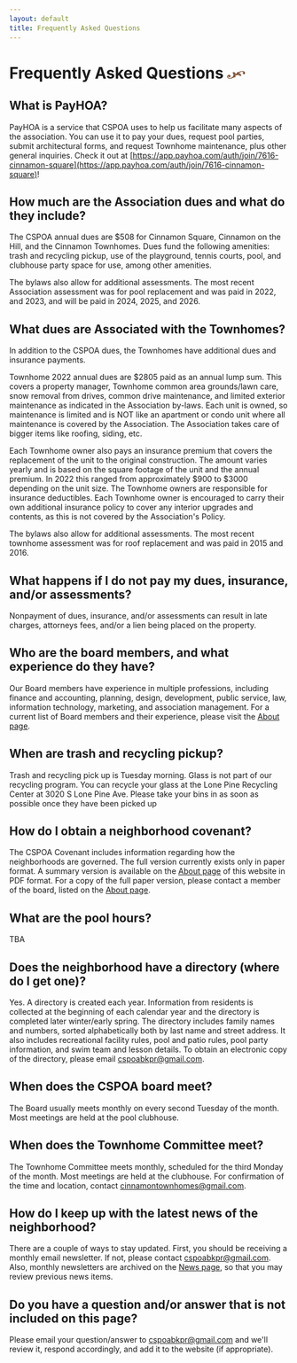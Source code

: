 ```yaml
---
layout: default
title: Frequently Asked Questions
---
```


# Frequently Asked Questions <img width="33" height="14" src="/images/title-flourish.png"/>

## What is PayHOA?
PayHOA is a service that CSPOA uses to help us facilitate many aspects of the association.  You can use it to pay your dues, request pool parties, submit architectural forms, and request Townhome maintenance, plus other general inquiries.  Check it out at [https://app.payhoa.com/auth/join/7616-cinnamon-square](https://app.payhoa.com/auth/join/7616-cinnamon-square)!

## How much are the Association dues and what do they include?
The CSPOA annual dues are $508 for Cinnamon Square, Cinnamon on the Hill, and the Cinnamon Townhomes. Dues fund the following amenities: trash and recycling pickup, use of the playground, tennis courts, pool, and clubhouse party space for use, among other amenities.

The bylaws also allow for additional assessments. The most recent Association assessment was for pool replacement and was paid in 2022, and 2023, and will be paid in 2024, 2025, and 2026.

## What dues are Associated with the Townhomes?
In addition to the CSPOA dues, the Townhomes have additional dues and insurance payments.

Townhome 2022 annual dues are $2805 paid as an annual lump sum. This covers a property manager, Townhome common area grounds/lawn care, snow removal from drives, common drive maintenance, and limited exterior maintenance as indicated in the Association by-laws. Each unit is owned, so maintenance is limited and is NOT like an apartment or condo unit where all maintenance is covered by the Association. The Association takes care of bigger items like roofing, siding, etc.

Each Townhome owner also pays an insurance premium that covers the replacement of the unit to the original construction. The amount varies yearly and is based on the square footage of the unit and the annual premium. In 2022 this ranged from approximately $900 to $3000 depending on the unit size. The Townhome owners are responsible for insurance deductibles. Each Townhome owner is encouraged to carry their own additional insurance policy to cover any interior upgrades and contents, as this is not covered by the Association's Policy.

The bylaws also allow for additional assessments. The most recent townhome assessment was for roof replacement and was paid in 2015 and 2016.

## What happens if I do not pay my dues, insurance, and/or assessments?
Nonpayment of dues, insurance, and/or assessments can result in late charges, attorneys fees, and/or a lien being placed on the property.

## Who are the board members, and what experience do they have?
Our Board members have experience in multiple professions, including finance and accounting, planning, design, development, public service, law, information technology, marketing, and association management. For a current list of Board members and their experience, please visit the <a href="/about" title="About CSPOA">About page</a>.

## When are trash and recycling pickup?
Trash and recycling pick up is Tuesday morning. Glass is not part of our recycling program. You can recycle your glass at the Lone Pine Recycling Center at 3020 S Lone Pine Ave. Please take your bins in as soon as possible once they have been picked up

## How do I obtain a neighborhood covenant?
The CSPOA Covenant includes information regarding how the neighborhoods are governed.  The full version currently exists only in paper format. A summary version is available on the <a href="about.asp#covenant">About page</a> of this website in PDF format. For a copy of the full paper version, please contact a member of the board, listed on the <a href="about.asp#theboard">About page</a>.

## What are the pool hours?
TBA

## Does the neighborhood have a directory (where do I get one)?
Yes. A directory is created each year. Information from residents is collected at the beginning of each calendar year and the directory is completed later winter/early spring. The directory includes family names and numbers, sorted alphabetically both by last name and street address. It also includes recreational facility rules, pool and patio rules, pool party information, and swim team and lesson details. To obtain an electronic copy of the directory, please email <a href="mailto:cspoabkpr@gmail.com">cspoabkpr@gmail.com</a>.

## When does the CSPOA board meet?
The Board usually meets monthly on every second Tuesday of the month. Most meetings are held at the pool clubhouse.

## When does the Townhome Committee meet?
The Townhome Committee meets monthly, scheduled for the third Monday of the month. Most meetings are held at the clubhouse. For confirmation of the time and location, contact <a href="mailto:cinnamontownhomes@gmail.com">cinnamontownhomes@gmail.com</a>.

## How do I keep up with the latest news of the neighborhood?
There are a couple of ways to stay updated. First, you should be receiving a monthly email newsletter. If not, please contact <a href="mailto:cspoabkpr@gmail.com" >cspoabkpr@gmail.com</a>. Also, monthly newsletters are archived on the <a href="news.asp">News page</a>, so that you may review previous news items.

## Do you have a question and/or answer that is not included on this page?
Please email your question/answer to <a href="mailto:cspoabkpr@gmail.com">cspoabkpr@gmail.com</a> and we'll review it, respond accordingly, and add it to the website (if appropriate).

